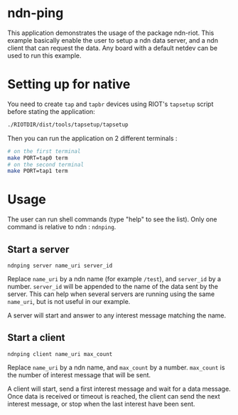 # ndn-ping

This application demonstrates the usage of the package ndn-riot.
This example basically enable the user to setup a ndn data server, and a ndn client that can request the data.
Any board with a default netdev can be used to run this example.

# Setting up for native

You need to create `tap` and `tapbr` devices using RIOT's `tapsetup` script before stating the application:
```bash
./RIOTDIR/dist/tools/tapsetup/tapsetup
```

Then you can run the application on 2 different terminals :
```bash
# on the first terminal
make PORT=tap0 term
# on the second terminal
make PORT=tap1 term
```

# Usage

The user can run shell commands (type "help" to see the list).
Only one command is relative to ndn : `ndnping`.

## Start a server

```
ndnping server name_uri server_id
```

Replace `name_uri` by a ndn name (for example `/test`), and `server_id` by a number.
`server_id` will be appended to the name of the data sent by the server.
This can help when several servers are running using the same `name_uri`, but is not useful in our example.

A server will start and answer to any interest message matching the name.

## Start a client

```
ndnping client name_uri max_count
```

Replace `name_uri` by a ndn name, and `max_count` by a number.
`max_count` is the number of interest message that will be sent.

A client will start, send a first interest message and wait for a data message.
Once data is received or timeout is reached, the client can send the next interest message, or stop when the last interest have been sent.
